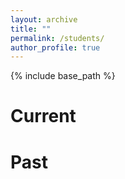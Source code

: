 ```yaml
---
layout: archive
title: ""
permalink: /students/
author_profile: true
---
```


{% include base_path %}

Current
======

Past
======
